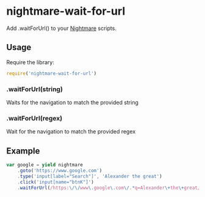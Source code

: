 nightmare-wait-for-url
======================

Add .waitForUrl() to your [Nightmare](http://github.com/segmentio/nightmare) scripts.

## Usage
Require the library:

```js
require('nightmare-wait-for-url')
```

### .waitForUrl(string)
Waits for the navigation to match the provided string

### .waitForUrl(regex)
Wait for the navigation to match the provided regex

## Example

```js
var google = yield nightmare
    .goto('https://www.google.com')
    .type('input[label="Search"]', 'Alexander the great')
    .click('input[name="btnK"]')
    .waitForUrl(/https:\/\/www\.google\.com\/.*q=Alexander\+the\+great/);
```
